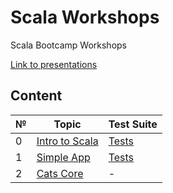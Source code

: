 # Scala Workshops
Scala Bootcamp Workshops

[Link to presentations](presentations)

## Content

| №      | Topic                                                                             | Test Suite                                                               |
| ------ | --------------------------------------------------------------------------------  | ----------------------------------------------------------------------   |
| 0      |[Intro to Scala](src/main/scala/com/workshops/intro/Intro.scala)                   | [Tests](src/test/scala/com/workshops/intro/IntroSpec.scala)              |
| 1      |[Simple App](src/main/scala/com/workshops/calculate/CommandLineApp.scala)          | [Tests](src/test/scala/com/workshops/calculate/CommandLineAppSpec.scala) |
| 2      |[Cats Core](src/main/scala/com/workshops/cats)                                     | -                                                                        |
